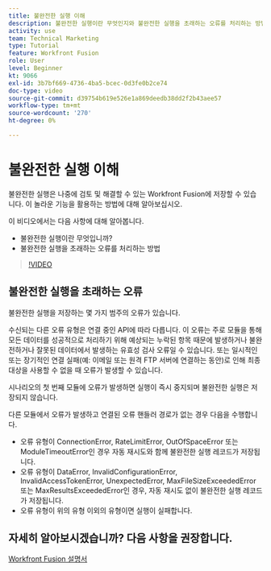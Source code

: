 ```yaml
---
title: 불완전한 실행 이해
description: 불완전한 실행이란 무엇인지와 불완전한 실행을 초래하는 오류를 처리하는 방법에 대해 알아봅니다. [!DNL Adobe Workfront Fusion].
activity: use
team: Technical Marketing
type: Tutorial
feature: Workfront Fusion
role: User
level: Beginner
kt: 9066
exl-id: 3b7bf669-4736-4ba5-bcec-0d3fe0b2ce74
doc-type: video
source-git-commit: d39754b619e526e1a869deedb38dd2f2b43aee57
workflow-type: tm+mt
source-wordcount: '270'
ht-degree: 0%

---
```


# 불완전한 실행 이해

불완전한 실행은 나중에 검토 및 해결할 수 있는 Workfront Fusion에 저장할 수 있습니다. 이 놀라운 기능을 활용하는 방법에 대해 알아보십시오.

이 비디오에서는 다음 사항에 대해 알아봅니다.

* 불완전한 실행이란 무엇입니까?
* 불완전한 실행을 초래하는 오류를 처리하는 방법

>[!VIDEO](https://video.tv.adobe.com/v/335307/?quality=12)

## 불완전한 실행을 초래하는 오류

불완전한 실행을 저장하는 몇 가지 범주의 오류가 있습니다.

수신되는 다른 오류 유형은 연결 중인 API에 따라 다릅니다. 이 오류는 주로 모듈을 통해 모든 데이터를 성공적으로 처리하기 위해 예상되는 누락된 항목 때문에 발생하거나 불완전하거나 잘못된 데이터에서 발생하는 유효성 검사 오류일 수 있습니다. 또는 일시적인 또는 장기적인 연결 실패(예: 이메일 또는 원격 FTP 서버에 연결하는 동안)로 인해 최종 대상을 사용할 수 없을 때 오류가 발생할 수 있습니다.

시나리오의 첫 번째 모듈에 오류가 발생하면 실행이 즉시 중지되며 불완전한 실행은 저장되지 않습니다.

다른 모듈에서 오류가 발생하고 연결된 오류 핸들러 경로가 없는 경우 다음을 수행합니다.

* 오류 유형이 ConnectionError, RateLimitError, OutOfSpaceError 또는 ModuleTimeoutError인 경우 자동 재시도와 함께 불완전한 실행 레코드가 저장됩니다.
* 오류 유형이 DataError, InvalidConfigurationError, InvalidAccessTokenError, UnexpectedError, MaxFileSizeExceededError 또는 MaxResultsExceededError인 경우, 자동 재시도 없이 불완전한 실행 레코드가 저장됩니다.
* 오류 유형이 위의 유형 이외의 유형이면 실행이 실패합니다.

## 자세히 알아보시겠습니까? 다음 사항을 권장합니다.

[Workfront Fusion 설명서](https://experienceleague.adobe.com/docs/workfront/using/adobe-workfront-fusion/workfront-fusion-2.html?lang=en)
